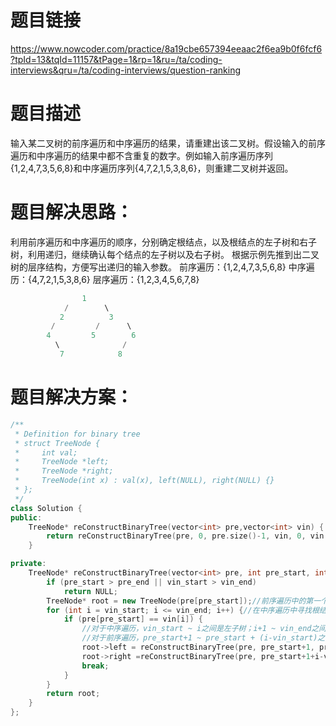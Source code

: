 题目链接
===
https://www.nowcoder.com/practice/8a19cbe657394eeaac2f6ea9b0f6fcf6?tpId=13&tqId=11157&tPage=1&rp=1&ru=/ta/coding-interviews&qru=/ta/coding-interviews/question-ranking

题目描述
===
输入某二叉树的前序遍历和中序遍历的结果，请重建出该二叉树。假设输入的前序遍历和中序遍历的结果中都不含重复的数字。例如输入前序遍历序列{1,2,4,7,3,5,6,8}和中序遍历序列{4,7,2,1,5,3,8,6}，则重建二叉树并返回。

题目解决思路：
===
利用前序遍历和中序遍历的顺序，分别确定根结点，以及根结点的左子树和右子树，利用递归，继续确认每个结点的左子树以及右子树。
根据示例先推到出二叉树的层序结构，方便写出递归的输入参数。
前序遍历：{1,2,4,7,3,5,6,8}
中序遍历：{4,7,2,1,5,3,8,6}
层序遍历：{1,2,3,4,5,6,7,8}
```cpp
                1
            /        \
           2          3
         /         /      \
        4         5        6
          \              /
           7            8
```

题目解决方案：
===
```cpp
/**
 * Definition for binary tree
 * struct TreeNode {
 *     int val;
 *     TreeNode *left;
 *     TreeNode *right;
 *     TreeNode(int x) : val(x), left(NULL), right(NULL) {}
 * };
 */
class Solution {
public:
    TreeNode* reConstructBinaryTree(vector<int> pre,vector<int> vin) {
        return reConstructBinaryTree(pre, 0, pre.size()-1, vin, 0, vin.size()-1);
    }

private:
    TreeNode* reConstructBinaryTree(vector<int> pre, int pre_start, int pre_end, vector<int> vin, int vin_start, int vin_end) {
        if (pre_start > pre_end || vin_start > vin_end)
            return NULL;
        TreeNode* root = new TreeNode(pre[pre_start]);//前序遍历中的第一个节点必然是根结点，然后是左子树，最后是右子树
        for (int i = vin_start; i <= vin_end; i++) {//在中序遍历中寻找根结点位置，根结点的左边是对应的左子树，右边是对应的右子树
            if (pre[pre_start] == vin[i]) {
                //对于中序遍历，vin_start ~ i之间是左子树；i+1 ~ vin_end之间是右子树
                //对于前序遍历，pre_start+1 ~ pre_start + (i-vin_start)之间是左子树，pre_start+1+(i-vin_start) ~ pre_end之间是右子树
                root->left = reConstructBinaryTree(pre, pre_start+1, pre_start+(i-vin_start), vin, vin_start, i - 1);
                root->right =reConstructBinaryTree(pre, pre_start+1+i-vin_start, pre_end, vin, i+1, vin_end);
                break;
            }
        }
        return root;
    }
};
```
